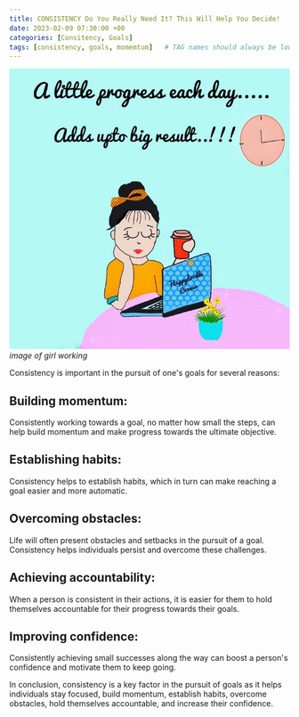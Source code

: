 ```yaml
---
title: CONSISTENCY Do You Really Need It? This Will Help You Decide!
date: 2023-02-09 07:30:00 +00
categories: [Consitency, Goals]
tags: [consistency, goals, momemtum]   # TAG names should always be lowercase
---
```


![a little progress each day](/assets/img/a-little-progress-each-day.jpg)
_image of girl working_

Consistency is important in the pursuit of one's goals for several reasons:

## Building momentum: 

Consistently working towards a goal, no matter how small the steps, can help build momentum and make progress towards the ultimate objective.

## Establishing habits: 

Consistency helps to establish habits, which in turn can make reaching a goal easier and more automatic.

## Overcoming obstacles: 

Life will often present obstacles and setbacks in the pursuit of a goal. Consistency helps individuals persist and overcome these challenges.

## Achieving accountability: 

When a person is consistent in their actions, it is easier for them to hold themselves accountable for their progress towards their goals.

## Improving confidence: 

Consistently achieving small successes along the way can boost a person's confidence and motivate them to keep going.

In conclusion, consistency is a key factor in the pursuit of goals as it helps individuals stay focused, build momentum, establish habits, overcome obstacles, hold themselves accountable, and increase their confidence.
